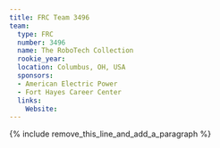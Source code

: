 ```yaml
---
title: FRC Team 3496
team:
  type: FRC
  number: 3496
  name: The RoboTech Collection
  rookie_year:
  location: Columbus, OH, USA
  sponsors:
  - American Electric Power
  - Fort Hayes Career Center
  links:
    Website:
---
```


{% include remove_this_line_and_add_a_paragraph %}